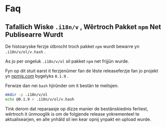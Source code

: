 # Faq

## Tafallich Wiske `.i18n/v` , Wêrtroch Pakket `npm` Net Publisearre Wurdt

De histoaryske ferzje útbrocht troch pakket `npm` wurdt bewarre yn `.i18n/v/ol/v.hash` .

As jo per ongeluk `.i18n/v/ol` sil pakket `npm` net frijjûn wurde.

Fyn op dit stuit earst it ferzjenûmer fan de lêste releaseferzje fan jo projekt yn [npmjs.com](//npmjs.com) bygelyks `0.1.9` .

Ferwize dan nei `bash` hjirûnder om it bestân te meitsjen.

```bash
mkdir -p .i18n/v/ol
echo @0.1.9 > .i18n/v/ol/v.hash
```

Tink derom dat reparaasje op dizze manier de bestânskiednis ferliest, wêrtroch it ûnmooglik is om de folgjende release ynkrementeel te aktualisearjen, en alle ynhâld sil ien kear opnij ynpakt en upload wurde.